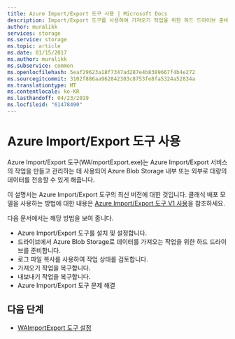 ```yaml
---
title: Azure Import/Export 도구 사용 | Microsoft Docs
description: Import/Export 도구를 사용하여 가져오기 작업을 위한 하드 드라이브 준비, 가져오기 작업 복구 또는 내보내기 작업 복구 방법을 알아봅니다.
author: muralikk
services: storage
ms.service: storage
ms.topic: article
ms.date: 01/15/2017
ms.author: muralikk
ms.subservice: common
ms.openlocfilehash: 5eaf29623a18f7347ad287e4b8389667f4b4e272
ms.sourcegitcommit: 3102f886aa962842303c8753fe8fa5324a52834a
ms.translationtype: MT
ms.contentlocale: ko-KR
ms.lasthandoff: 04/23/2019
ms.locfileid: "61478490"
---
```

# <a name="using-the-azure-importexport-tool"></a>Azure Import/Export 도구 사용 

Azure Import/Export 도구(WAImportExport.exe)는 Azure Import/Export 서비스의 작업을 만들고 관리하는 데 사용되어 Azure Blob Storage 내부 또는 외부로 대량의 데이터를 전송할 수 있게 해줍니다.

이 설명서는 Azure Import/Export 도구의 최신 버전에 대한 것입니다. 클래식 배포 모델을 사용하는 방법에 대한 내용은 [Azure Import/Export 도구 V1 사용](storage-import-export-tool-how-to-v1.md)을 참조하세요.

다음 문서에서는 해당 방법을 보여 줍니다.  

- Azure Import/Export 도구를 설치 및 설정합니다.
- 드라이브에서 Azure Blob Storage로 데이터를 가져오는 작업을 위한 하드 드라이브를 준비합니다.
- 로그 파일 복사를 사용하여 작업 상태를 검토합니다. 
- 가져오기 작업을 복구합니다. 
- 내보내기 작업을 복구합니다. 
- Azure Import/Export 도구 문제 해결 

## <a name="next-steps"></a>다음 단계

* [WAImportExport 도구 설정](storage-import-export-tool-setup.md)

